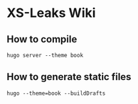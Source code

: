 # XS-Leaks Wiki


## How to compile

`hugo server --theme book`

## How to generate static files

`hugo --theme=book --buildDrafts`
